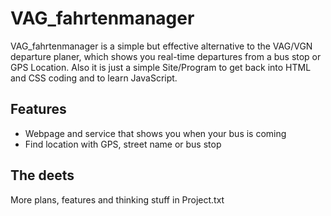 # VAG_fahrtenmanager
VAG_fahrtenmanager is a simple but effective alternative to the VAG/VGN departure planer, which shows you real-time departures from a bus stop or GPS Location.
Also it is just a simple Site/Program to get back into HTML and CSS coding and to learn JavaScript.

## Features
- Webpage and service that shows you when your bus is coming
- Find location with GPS, street name or bus stop

## The deets
More plans, features and thinking stuff in Project.txt